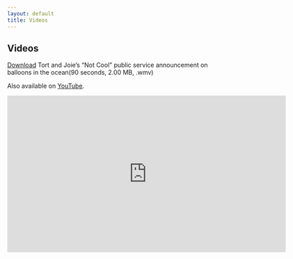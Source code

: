 ```yaml
---
layout: default
title: Videos
---
```

<div>
  <h2>Videos</h2>
  <p><a href="{{ site.url }}{{ site.baseurl }}/assets/videos/tj_psa_balloons.wmv">Download</a> Tort and Joie’s “Not Cool” public service announcement on balloons in the ocean(90 seconds, 2.00 MB, .wmv)</p>
  <p>Also available on <a href="http://www.youtube.com/watch?v=x4Ie01nl8xQ">YouTube</a>.</p>
  <iframe width="640" height="360" src="https://www.youtube.com/embed/x4Ie01nl8xQ?feature=player_embedded" frameborder="0" allowfullscreen></iframe>
</div>
